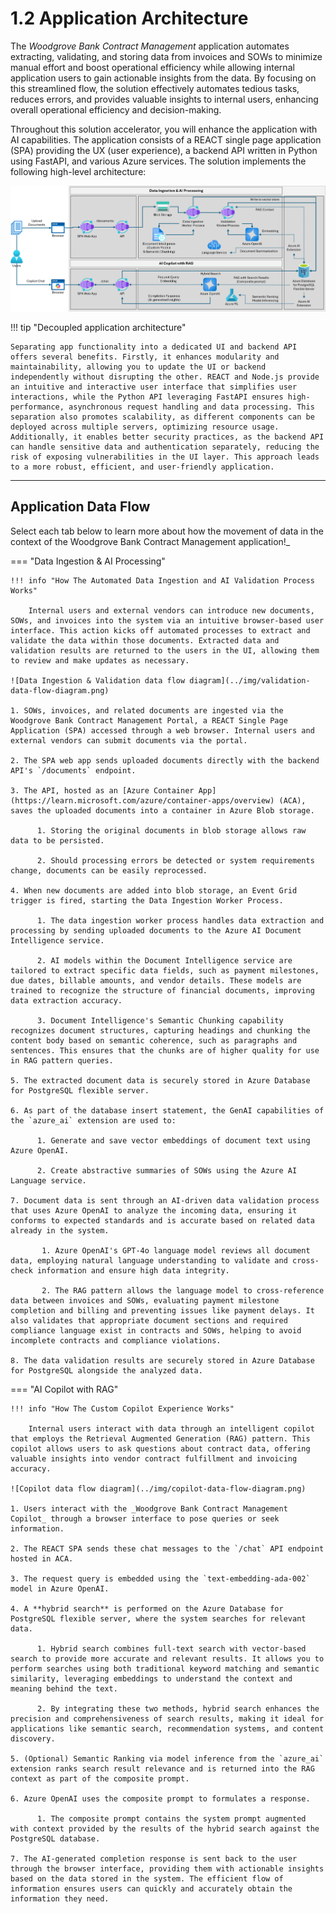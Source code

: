 # 1.2 Application Architecture

The _Woodgrove Bank Contract Management_ application automates extracting, validating, and storing data from invoices and SOWs to minimize manual effort and boost operational efficiency while allowing internal application users to gain actionable insights from the data. By focusing on this streamlined flow, the solution effectively automates tedious tasks, reduces errors, and provides valuable insights to internal users, enhancing overall operational efficiency and decision-making.

Throughout this solution accelerator, you will enhance the application with AI capabilities. The application consists of a REACT single page application (SPA) providing the UX (user experience), a backend API written in Python using FastAPI, and various Azure services. The solution implements the following high-level architecture:

![High-level architecture diagram for the solution](../img/solution-architecture-diagram.png)

!!! tip "Decoupled application architecture"

    Separating app functionality into a dedicated UI and backend API offers several benefits. Firstly, it enhances modularity and maintainability, allowing you to update the UI or backend independently without disrupting the other. REACT and Node.js provide an intuitive and interactive user interface that simplifies user interactions, while the Python API leveraging FastAPI ensures high-performance, asynchronous request handling and data processing. This separation also promotes scalability, as different components can be deployed across multiple servers, optimizing resource usage. Additionally, it enables better security practices, as the backend API can handle sensitive data and authentication separately, reducing the risk of exposing vulnerabilities in the UI layer. This approach leads to a more robust, efficient, and user-friendly application.

---

## Application Data Flow

Select each tab below to learn more about how the movement of data in the context of the Woodgrove Bank Contract Management application!_

=== "Data Ingestion & AI Processing"

    !!! info "How The Automated Data Ingestion and AI Validation Process Works"

        Internal users and external vendors can introduce new documents, SOWs, and invoices into the system via an intuitive browser-based user interface. This action kicks off automated processes to extract and validate the data within those documents. Extracted data and validation results are returned to the users in the UI, allowing them to review and make updates as necessary.

    ![Data Ingestion & Validation data flow diagram](../img/validation-data-flow-diagram.png)

    1. SOWs, invoices, and related documents are ingested via the Woodgrove Bank Contract Management Portal, a REACT Single Page Application (SPA) accessed through a web browser. Internal users and external vendors can submit documents via the portal.

    2. The SPA web app sends uploaded documents directly with the backend API's `/documents` endpoint.

    3. The API, hosted as an [Azure Container App](https://learn.microsoft.com/azure/container-apps/overview) (ACA), saves the uploaded documents into a container in Azure Blob storage.

          1. Storing the original documents in blob storage allows raw data to be persisted.

          2. Should processing errors be detected or system requirements change, documents can be easily reprocessed.

    4. When new documents are added into blob storage, an Event Grid trigger is fired, starting the Data Ingestion Worker Process.

          1. The data ingestion worker process handles data extraction and processing by sending uploaded documents to the Azure AI Document Intelligence service.

          2. AI models within the Document Intelligence service are tailored to extract specific data fields, such as payment milestones, due dates, billable amounts, and vendor details. These models are trained to recognize the structure of financial documents, improving data extraction accuracy.

          3. Document Intelligence's Semantic Chunking capability recognizes document structures, capturing headings and chunking the content body based on semantic coherence, such as paragraphs and sentences. This ensures that the chunks are of higher quality for use in RAG pattern queries.

    5. The extracted document data is securely stored in Azure Database for PostgreSQL flexible server.

    6. As part of the database insert statement, the GenAI capabilities of the `azure_ai` extension are used to:

          1. Generate and save vector embeddings of document text using Azure OpenAI.

          2. Create abstractive summaries of SOWs using the Azure AI Language service.

    7. Document data is sent through an AI-driven data validation process that uses Azure OpenAI to analyze the incoming data, ensuring it conforms to expected standards and is accurate based on related data already in the system.
        
           1. Azure OpenAI's GPT-4o language model reviews all document data, employing natural language understanding to validate and cross-check information and ensure high data integrity.
           
           2. The RAG pattern allows the language model to cross-reference data between invoices and SOWs, evaluating payment milestone completion and billing and preventing issues like payment delays. It also validates that appropriate document sections and required compliance language exist in contracts and SOWs, helping to avoid incomplete contracts and compliance violations.

    8. The data validation results are securely stored in Azure Database for PostgreSQL alongside the analyzed data.

=== "AI Copilot with RAG"

    !!! info "How The Custom Copilot Experience Works"

        Internal users interact with data through an intelligent copilot that employs the Retrieval Augmented Generation (RAG) pattern. This copilot allows users to ask questions about contract data, offering valuable insights into vendor contract fulfillment and invoicing accuracy.

    ![Copilot data flow diagram](../img/copilot-data-flow-diagram.png)

    1. Users interact with the _Woodgrove Bank Contract Management Copilot_ through a browser interface to pose queries or seek information.

    2. The REACT SPA sends these chat messages to the `/chat` API endpoint hosted in ACA.

    3. The request query is embedded using the `text-embedding-ada-002` model in Azure OpenAI.

    4. A **hybrid search** is performed on the Azure Database for PostgreSQL flexible server, where the system searches for relevant data.

          1. Hybrid search combines full-text search with vector-based search to provide more accurate and relevant results. It allows you to perform searches using both traditional keyword matching and semantic similarity, leveraging embeddings to understand the context and meaning behind the text.

          2. By integrating these two methods, hybrid search enhances the precision and comprehensiveness of search results, making it ideal for applications like semantic search, recommendation systems, and content discovery.

    5. (Optional) Semantic Ranking via model inference from the `azure_ai` extension ranks search result relevance and is returned into the RAG context as part of the composite prompt.

    6. Azure OpenAI uses the composite prompt to formulates a response.

          1. The composite prompt contains the system prompt augmented with context provided by the results of the hybrid search against the PostgreSQL database.

    7. The AI-generated completion response is sent back to the user through the browser interface, providing them with actionable insights based on the data stored in the system. The efficient flow of information ensures users can quickly and accurately obtain the information they need.
